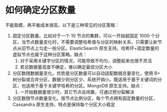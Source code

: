 # 如何确定分区数量

不能取模，再平衡成本很高，以下是三种常见的分区策略：

1. 固定分区数量。比如对于一个 10 节点的集群，可以一开始就固定 1000 个分区，当节点数量变化时，不需要调整哈希值与分区的映射关系，只需要让新节点从旧节点上匀走一些分区。ElasticSearch 原生支持。哈希环+固定数量的虚拟节点也属于这种分区策略。缺点：
    1. 对于采用关键字分区的情况，可能导致不均匀，调整起来也很不灵活
    2. 若总数据量高度不确定，难以确定最佳分区大小
2. 分区数随数据量变化。优势是分区数量可以自动适配数据总量变化，使用 B+ 树分裂或合并分区，数据少则分区少、系统开销小。既适用于基于关键词的分区，也适用于基于关键字哈希的分区。MongoDB 原生支持。缺点：
    1. 一开始数据量很少时，其它节点会闲置，可通过预分裂解决
3. 分区数随节点数量变化。按节点比例分区，每个节点拥有固定数量的分区，Cassandra 原生支持，特点是保持每个分区大小稳定
